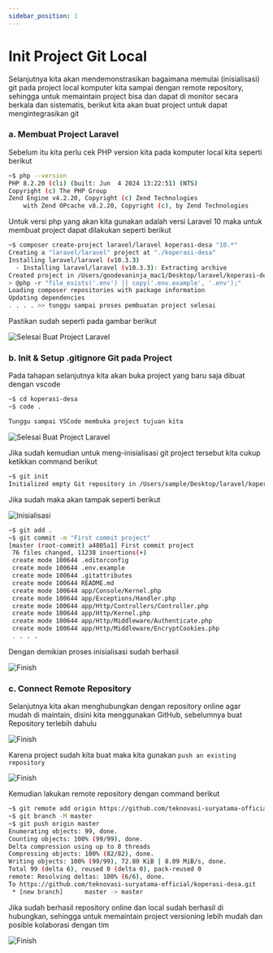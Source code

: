 ```yaml
---
sidebar_position: 1
---
```


# Init Project Git Local
Selanjutnya kita akan mendemonstrasikan bagaimana memulai (inisialisasi) git pada project local komputer kita sampai dengan remote repository, sehingga untuk memaintain project bisa dan dapat di monitor secara berkala dan sistematis, berikut kita akan buat project untuk dapat mengintegrasikan git

### a. Membuat Project Laravel
Sebelum itu kita perlu cek PHP version kita pada komputer local kita seperti berikut

```.sh
~$ php --version
PHP 8.2.20 (cli) (built: Jun  4 2024 13:22:51) (NTS)
Copyright (c) The PHP Group
Zend Engine v4.2.20, Copyright (c) Zend Technologies
    with Zend OPcache v8.2.20, Copyright (c), by Zend Technologies
```

Untuk versi php yang akan kita gunakan adalah versi Laravel 10 maka untuk membuat project dapat dilakukan seperti berikut

```.sh
~$ composer create-project laravel/laravel koperasi-desa "10.*" 
Creating a "laravel/laravel" project at "./koperasi-desa"
Installing laravel/laravel (v10.3.3)
  - Installing laravel/laravel (v10.3.3): Extracting archive
Created project in /Users/goodevaninja_mac1/Desktop/laravel/koperasi-desa
> @php -r "file_exists('.env') || copy('.env.example', '.env');"
Loading composer repositories with package information
Updating dependencies
. . . . >> tunggu sampai proses pembuatan project selesai
```

Pastikan sudah seperti pada gambar berikut

![Selesai Buat Project Laravel](./img/finish-create-laravel-project.png)

### b. Init & Setup .gitignore Git pada Project
Pada tahapan selanjutnya kita akan buka project yang baru saja dibuat dengan vscode

```.sh
~$ cd koperasi-desa
~$ code .

Tunggu sampai VSCode membuka project tujuan kita
```

![Selesai Buat Project Laravel](./img/open-project-in-vscode.png)

Jika sudah kemudian untuk meng-inisialisasi git project tersebut kita cukup ketikkan command berikut

```.sh
~$ git init
Initialized empty Git repository in /Users/sample/Desktop/laravel/koperasi-desa/.git/
```

Jika sudah maka akan tampak seperti berikut

![Inisialisasi](./img/inisialisasi-project-git.png)

```.sh
~$ git add .
~$ git commit -m "First commit project"
[master (root-commit) a4805a1] First commit project
 76 files changed, 11238 insertions(+)
 create mode 100644 .editorconfig
 create mode 100644 .env.example
 create mode 100644 .gitattributes
 create mode 100644 README.md
 create mode 100644 app/Console/Kernel.php
 create mode 100644 app/Exceptions/Handler.php
 create mode 100644 app/Http/Controllers/Controller.php
 create mode 100644 app/Http/Kernel.php
 create mode 100644 app/Http/Middleware/Authenticate.php
 create mode 100644 app/Http/Middleware/EncryptCookies.php
 . . . . 
```

Dengan demikian proses inisialisasi sudah berhasil

![Finish](./img/finish-init.png)

### c. Connect Remote Repository
Selanjutnya kita akan menghubungkan dengan repository online agar mudah di maintain, disini kita menggunakan GitHub, sebelumnya buat Repository terlebih dahulu

![Finish](./img/create-repo-onilne.png)

Karena project sudah kita buat maka kita gunakan `push an existing repository`

![Finish](./img/existing-repo.png)

Kemudian lakukan remote repository dengan command berikut

```.sh
~$ git remote add origin https://github.com/teknovasi-suryatama-official/koperasi-desa.git
~$ git branch -M master
~$ git push origin master
Enumerating objects: 99, done.
Counting objects: 100% (99/99), done.
Delta compression using up to 8 threads
Compressing objects: 100% (82/82), done.
Writing objects: 100% (99/99), 72.80 KiB | 8.09 MiB/s, done.
Total 99 (delta 6), reused 0 (delta 0), pack-reused 0
remote: Resolving deltas: 100% (6/6), done.
To https://github.com/teknovasi-suryatama-official/koperasi-desa.git
 * [new branch]      master -> master
```

Jika sudah berhasil repository online dan local sudah berhasil di hubungkan, sehingga untuk memaintain project versioning lebih mudah dan posible kolaborasi dengan tim

![Finish](./img/push-success-repo-online.png)